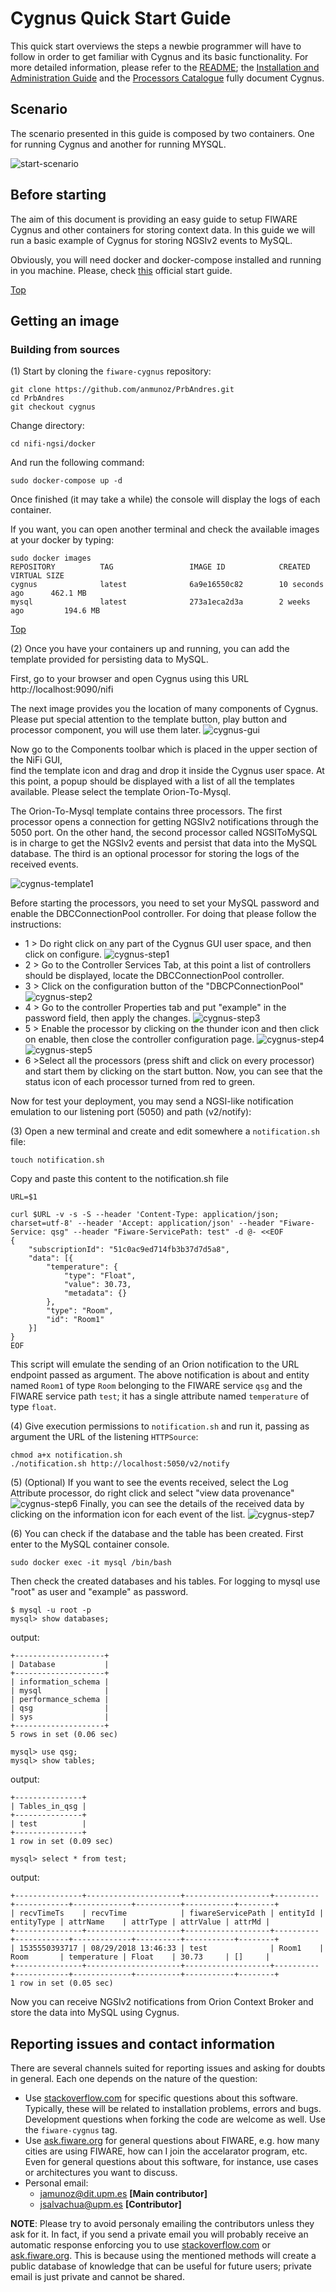 # Cygnus Quick Start Guide
This quick start overviews the steps a newbie programmer will have to follow in order to get familiar with Cygnus and its basic functionality. For more detailed information, please refer to the [README](../index.md); the [Installation and Administration Guide](./installation_and_administration_guide/README.md) and the [Processors Catalogue](processors_catalogue/README.md) fully document Cygnus.

## Scenario
The scenario presented in this guide is composed by two containers.
One for running Cygnus and another for running MYSQL.

![start-scenario](./images/scenario.png)

## <a name="section1"></a>Before starting

The aim of this document is providing an easy guide to setup FIWARE Cygnus and other containers
for storing context data. In this guide we will run a basic example of Cygnus for 
storing NGSIv2 events to MySQL.

Obviously, you will need docker and docker-compose installed and running in you machine. Please, check [this](https://docs.docker.com/linux/started/) official start guide.

[Top](#top)

## <a name="section2"></a>Getting an image
### <a name="section2.1"></a>Building from sources
(1) Start by cloning the `fiware-cygnus` repository:

    git clone https://github.com/anmunoz/PrbAndres.git
    cd PrbAndres
    git checkout cygnus

Change directory:

    cd nifi-ngsi/docker

And run the following command:

    sudo docker-compose up -d

Once finished (it may take a while) the console will display the logs of each container. 
 
If you want, you can open another terminal and check the available images at your docker by typing:

```
sudo docker images
REPOSITORY          TAG                 IMAGE ID            CREATED             VIRTUAL SIZE
cygnus              latest              6a9e16550c82        10 seconds ago      462.1 MB
mysql               latest              273a1eca2d3a        2 weeks ago         194.6 MB
```

[Top](#top)

(2) Once you have your containers up and running, you can add
the template provided for persisting data to MySQL.

First, go to your browser and open Cygnus using this URL http://localhost:9090/nifi

The next image provides you the location of many components of Cygnus. Please put special 
attention to the template button, play button and processor component, you will use them later.
![cygnus-gui](./images/cygnus-toolbar-components.png)

Now go to the Components toolbar which is placed in the upper section of the NiFi GUI,  
find the template icon and drag and drop it inside the Cygnus user space. 
At this point, a popup should be displayed with a list of all the templates available. 
Please select the template Orion-To-Mysql. 

The Orion-To-Mysql template contains three processors. The first processor opens a 
connection for getting NGSIv2 notifications through the 5050 port. On the other hand,
the second processor called NGSIToMySQL is in charge to get the NGSIv2 events and 
persist that data into the MySQL database. The third is an optional processor for storing 
the logs of the received events.

![cygnus-template1](./images/cygnus-template1.png)

Before starting the processors, you need to set your MySQL password and enable the DBCConnectionPool controller. 
For doing that please follow the instructions:
* 1 > Do right click on any part of the Cygnus GUI user space, and then  click on configure.
![cygnus-step1](./images/step1.png)
* 2 > Go to the Controller Services Tab, at this point a list of controllers should be displayed, locate the DBCConnectionPool controller.
* 3 > Click on the configuration button of the "DBCPConnectionPool"
![cygnus-step2](./images/step2.png)
* 4 > Go to the controller Properties tab  and 
put "example" in the password field, then apply the changes.
![cygnus-step3](./images/step3.png)
* 5 > Enable the processor by clicking on the thunder icon and then click on enable,
then close the controller configuration page.
![cygnus-step4](./images/step4.png)
![cygnus-step5](./images/step5.png)
* 6 >Select all the processors (press shift and click on every processor) and start them 
by clicking on the start button. Now, you can see that the status icon of each processor turned from red to green.


Now for test your deployment, you may send a NGSI-like notification emulation to our
listening port (5050) and path (v2/notify):


(3) Open a new terminal and create and edit somewhere a `notification.sh` file:
```
touch notification.sh
```
Copy and paste this content to the notification.sh file
```
URL=$1

curl $URL -v -s -S --header 'Content-Type: application/json; charset=utf-8' --header 'Accept: application/json' --header "Fiware-Service: qsg" --header "Fiware-ServicePath: test" -d @- <<EOF
{
	"subscriptionId": "51c0ac9ed714fb3b37d7d5a8",
	"data": [{
		"temperature": {
			"type": "Float",
			"value": 30.73,
			"metadata": {}
		},
		"type": "Room",
		"id": "Room1"
	}]
}
EOF
```

This script will emulate the sending of an Orion notification to the URL endpoint passed as argument. The above notification is about and entity named `Room1` of type `Room` belonging to the FIWARE service `qsg` and the FIWARE service path `test`; it has a single attribute named `temperature` of type `float`.

(4) Give execution permissions to `notification.sh` and run it, passing as argument the URL of the listening `HTTPSource`:

```
chmod a+x notification.sh
./notification.sh http://localhost:5050/v2/notify
```

(5) (Optional) If you want to see the events received, select the Log
Attribute processor, do right click and select "view data provenance"
![cygnus-step6](./images/step6.png)
Finally, you can see the details of the received data by clicking on the information icon for each event of the list.
![cygnus-step7](./images/step7.png)

(6) You can check if the database and the table has been created. First enter 
to the MySQL container console. 
```
sudo docker exec -it mysql /bin/bash

```
Then check the created databases and his tables. For logging to mysql 
use "root" as user and "example" as password.
```
$ mysql -u root -p
mysql> show databases;
```
output:
```
+--------------------+
| Database           |
+--------------------+
| information_schema |
| mysql              |
| performance_schema |
| qsg                |
| sys                |
+--------------------+
5 rows in set (0.06 sec)

```

```
mysql> use qsg;
mysql> show tables;
```
output:
```
+---------------+
| Tables_in_qsg |
+---------------+
| test          |
+---------------+
1 row in set (0.09 sec)

```

```
mysql> select * from test;

```
output:
```
+---------------+---------------------+-------------------+----------+------------+-------------+----------+-----------+--------+
| recvTimeTs    | recvTime            | fiwareServicePath | entityId | entityType | attrName    | attrType | attrValue | attrMd |
+---------------+---------------------+-------------------+----------+------------+-------------+----------+-----------+--------+
| 1535550393717 | 08/29/2018 13:46:33 | test              | Room1    | Room       | temperature | Float    | 30.73     | []     |
+---------------+---------------------+-------------------+----------+------------+-------------+----------+-----------+--------+
1 row in set (0.05 sec)

```

Now you can receive NGSIv2 notifications from Orion Context Broker and
store the data into MySQL using Cygnus.

## Reporting issues and contact information
There are several channels suited for reporting issues and asking for doubts in general. Each one depends on the nature of the question:

* Use [stackoverflow.com](http://stackoverflow.com) for specific questions about this software. Typically, these will be related to installation problems, errors and bugs. Development questions when forking the code are welcome as well. Use the `fiware-cygnus` tag.
* Use [ask.fiware.org](https://ask.fiware.org/questions/) for general questions about FIWARE, e.g. how many cities are using FIWARE, how can I join the accelarator program, etc. Even for general questions about this software, for instance, use cases or architectures you want to discuss.
* Personal email:
    * [jamunoz@dit.upm.es](mailto:jamunoz@dit.upm.es) **[Main contributor]**
    * [jsalvachua@upm.es](mailto:jsalvachua@upm.es) **[Contributor]**
    
**NOTE**: Please try to avoid personaly emailing the contributors unless they ask for it. In fact, if you send a private email you will probably receive an automatic response enforcing you to use [stackoverflow.com](http://stackoverflow.com) or [ask.fiware.org](https://ask.fiware.org/questions/). This is because using the mentioned methods will create a public database of knowledge that can be useful for future users; private email is just private and cannot be shared.
